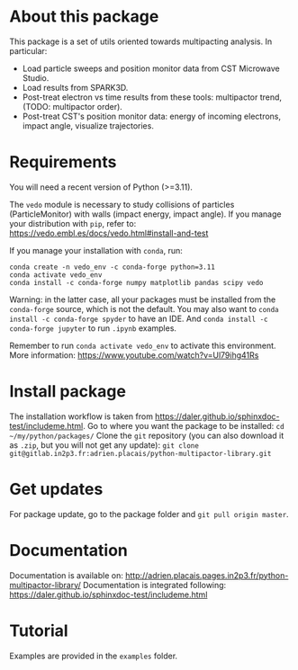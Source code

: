 # About this package
This package is a set of utils oriented towards multipacting analysis.
In particular:
 - Load particle sweeps and position monitor data from CST Microwave Studio.
 - Load results from SPARK3D.
 - Post-treat electron vs time results from these tools: multipactor trend, (TODO: multipactor order).
 - Post-treat CST's position monitor data: energy of incoming electrons, impact angle, visualize trajectories.

# Requirements
You will need a recent version of Python (>=3.11).

The `vedo` module is necessary to study collisions of particles (ParticleMonitor) with walls (impact energy, impact angle).
If you manage your distribution with `pip`, refer to: https://vedo.embl.es/docs/vedo.html#install-and-test

If you manage your installation with `conda`, run:
```
conda create -n vedo_env -c conda-forge python=3.11
conda activate vedo_env
conda install -c conda-forge numpy matplotlib pandas scipy vedo
```
Warning: in the latter case, all your packages must be installed from the `conda-forge` source, which is not the default.
You may also want to `conda install -c conda-forge spyder` to have an IDE.
And `conda install -c conda-forge jupyter` to run `.ipynb` examples.

Remember to run `conda activate vedo_env` to activate this environment.
More information: https://www.youtube.com/watch?v=Ul79ihg41Rs

# Install package
The installation workflow is taken from https://daler.github.io/sphinxdoc-test/includeme.html.
Go to where you want the package to be installed:
``cd ~/my/python/packages/``
Clone the `git` repository (you can also download it as `.zip`, but you will not get any update):
``git clone git@gitlab.in2p3.fr:adrien.placais/python-multipactor-library.git``

# Get updates
For package update, go to the package folder and `git pull origin master`.

# Documentation
Documentation is available on: http://adrien.placais.pages.in2p3.fr/python-multipactor-library/
Documentation is integrated following: https://daler.github.io/sphinxdoc-test/includeme.html

# Tutorial
Examples are provided in the `examples` folder.
